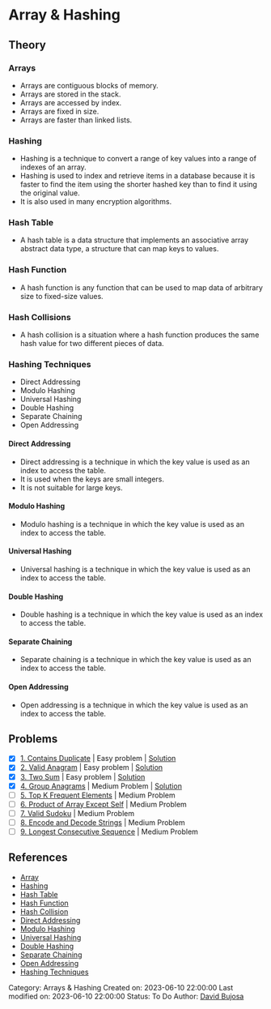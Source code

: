 # Array & Hashing

## Theory

### Arrays

- Arrays are contiguous blocks of memory.
- Arrays are stored in the stack.
- Arrays are accessed by index.
- Arrays are fixed in size.
- Arrays are faster than linked lists.

### Hashing

- Hashing is a technique to convert a range of key values into a range of indexes of an array.
- Hashing is used to index and retrieve items in a database because it is faster to find the item using the shorter hashed key than to find it using the original value.
- It is also used in many encryption algorithms.

### Hash Table

- A hash table is a data structure that implements an associative array abstract data type, a structure that can map keys to values.

### Hash Function

- A hash function is any function that can be used to map data of arbitrary size to fixed-size values.

### Hash Collisions

- A hash collision is a situation where a hash function produces the same hash value for two different pieces of data.

### Hashing Techniques

- Direct Addressing
- Modulo Hashing
- Universal Hashing
- Double Hashing
- Separate Chaining
- Open Addressing

#### Direct Addressing

- Direct addressing is a technique in which the key value is used as an index to access the table.
- It is used when the keys are small integers.
- It is not suitable for large keys.

#### Modulo Hashing

- Modulo hashing is a technique in which the key value is used as an index to access the table.

#### Universal Hashing

- Universal hashing is a technique in which the key value is used as an index to access the table.

#### Double Hashing

- Double hashing is a technique in which the key value is used as an index to access the table.

#### Separate Chaining

- Separate chaining is a technique in which the key value is used as an index to access the table.

#### Open Addressing

- Open addressing is a technique in which the key value is used as an index to access the table.

## Problems

- [x] [1. Contains Duplicate](https://leetcode.com/problems/contains-duplicate/) | Easy problem | [Solution](src/easy/contains_duplicate.rs)
- [x] [2. Valid Anagram](https://leetcode.com/problems/valid-anagram/) | Easy problem | [Solution](src/easy/valid_anagram.rs)
- [x] [3. Two Sum](https://leetcode.com/problems/two-sum/) | Easy problem | [Solution](src/easy/two_sum.rs)
- [x] [4. Group Anagrams](https://leetcode.com/problems/group-anagrams/) | Medium Problem | [Solution](src/medium/group_anagrams.rs)
- [ ] [5. Top K Frequent Elements](https://leetcode.com/problems/top-k-frequent-elements/) | Medium Problem
- [ ] [6. Product of Array Except Self](https://leetcode.com/problems/product-of-array-except-self/) | Medium Problem
- [ ] [7. Valid Sudoku](https://leetcode.com/problems/valid-sudoku/) | Medium Problem
- [ ] [8. Encode and Decode Strings](https://leetcode.com/problems/encode-and-decode-strings/) | Medium Problem
- [ ] [9. Longest Consecutive Sequence](https://leetcode.com/problems/longest-consecutive-sequence/) | Medium Problem

## References

- [Array](https://en.wikipedia.org/wiki/Array_data_structure)
- [Hashing](https://en.wikipedia.org/wiki/Hash_function)
- [Hash Table](https://en.wikipedia.org/wiki/Hash_table)
- [Hash Function](https://en.wikipedia.org/wiki/Hash_function)
- [Hash Collision](https://en.wikipedia.org/wiki/Hash_collision)
- [Direct Addressing](https://en.wikipedia.org/wiki/Direct_addressing)
- [Modulo Hashing](https://en.wikipedia.org/wiki/Modulo_operation)
- [Universal Hashing](https://en.wikipedia.org/wiki/Universal_hashing)
- [Double Hashing](https://en.wikipedia.org/wiki/Double_hashing)
- [Separate Chaining](https://en.wikipedia.org/wiki/Hash_table#Separate_chaining)
- [Open Addressing](https://en.wikipedia.org/wiki/Open_addressing)
- [Hashing Techniques](https://www.geeksforgeeks.org/hashing-set-1-introduction/)

Category: Arrays & Hashing
Created on: 2023-06-10 22:00:00
Last modified on: 2023-06-10 22:00:00
Status: To Do
Author: [David Bujosa](https://github.com/bujosa)
